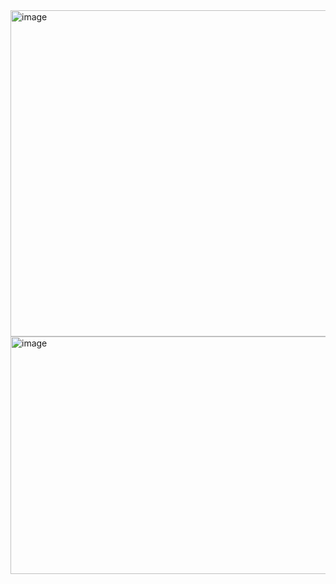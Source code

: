 
<img width="938" height="522" alt="image" src="https://github.com/user-attachments/assets/26a0663e-ada9-4c82-a6f6-75a78dec0842" />

<img width="748" height="380" alt="image" src="https://github.com/user-attachments/assets/9f09051d-48a4-4a09-95fe-f1ada5f8bdec" />
